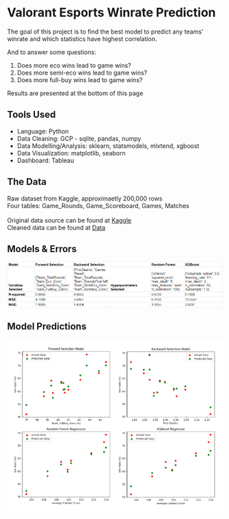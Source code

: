 # Valorant Esports Winrate Prediction
The goal of this project is to find the best model to predict any teams' winrate and which statistics have highest correlation.

And to answer some questions:
1. Does more eco wins lead to game wins?
2. Does more semi-eco wins lead to game wins?
3. Does more full-buy wins lead to game wins?

Results are presented at the bottom of this page

## Tools Used
- Language: Python
- Data Cleaning: GCP - sqlite, pandas, numpy
- Data Modelling/Analysis: sklearn, statsmodels, mlxtend, xgboost
- Data Visualization: matplotlib, seaborn
- Dashboard: Tableau

## The Data
Raw dataset from Kaggle, approximaetly 200,000 rows
<br /> Four tables: Game_Rounds, Game_Scoreboard, Games, Matches
<br /> <br /> Original data source can be found at [Kaggle](https://www.kaggle.com/datasets/visualize25/valorant-pro-matches-full-data)
<br /> Cleaned data can be found at [Data](https://github.com/marcowong3/valorant-esports-winrate-analysis/tree/main/data)

## Models & Errors
<img src="./images/modelstats.png">

## Model Predictions
<img src="./images/model_graphs.png">

